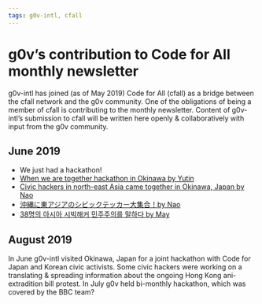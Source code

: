 ```yaml
---
tags: g0v-intl, cfall
---
```

# g0v’s contribution to Code for All monthly newsletter
g0v-intl has joined (as of May 2019) Code for All (cfall) as a bridge between the cfall network and the g0v community. One of the obligations of being a member of cfall is contributing to the monthly newsletter. Content of g0v-intl’s submission to cfall will be written here openly & collaboratively with input from the g0v community.

## June 2019
- We just had a hackathon!
- [When we are together hackathon in Okinawa by Yutin](https://medium.com/@yutin1987/when-we-are-together-hackathon-in-okinawa-af46a06d66da?fbclid=IwAR2x7Jh9HwMpkqbPAe-4YSHtX8XBpXJ7X1oOV20_TtBrd9WS4KQc-Cm-Caw)
- [Civic hackers in north-east Asia came together in Okinawa, Japan by Nao](https://https://medium.com/@Nao_Kobe/civic-hackers-in-north-east-asia-came-together-in-okinawa-japan-126cf173de16?fbclid=IwAR2bKdD_q2G4lJz4D6F_lagbBg6m2j6JXEckGlX7paxzQ_bBIxVjpaNd5zw)
- [沖縄に東アジアのシビックテッカー大集合！by Nao](https://https://medium.com/code-for-japan/%E6%B2%96%E7%B8%84%E3%81%AB%E6%9D%B1%E3%82%A2%E3%82%B8%E3%82%A2%E3%81%AE%E3%82%B7%E3%83%93%E3%83%83%E3%82%AF%E3%83%86%E3%83%83%E3%82%AB%E3%83%BC%E5%A4%A7%E9%9B%86%E5%90%88-5600f5d8320e?fbclid=IwAR3n9wIAGNiX3htO2V6S6w4iGcXjR3-R4JtSr-WOqwMXJcWHyRQM2VYv7h0)
- [38명의 아시아 시빅해커 민주주의를 말하다 by May](https://slowalk.tistory.com/2586?fbclid=IwAR2tzneX9w2WuR4SB0e3kfBVsAgEuKGMiAbJ7WRwOlQVRW0VUzj97t44-Mk)

## August 2019
In June g0v-intl visited Okinawa, Japan for a joint hackathon with Code for Japan and Korean civic activists. Some civic hackers were working on a translating & spreading information about the ongoing Hong Kong ani-extradition bill protest. In July g0v held bi-monthly hackathon, which was covered by the BBC team?